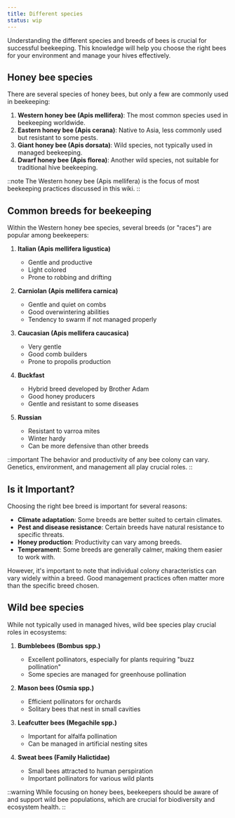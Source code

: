 ```yaml
---
title: Different species
status: wip
---
```


Understanding the different species and breeds of bees is crucial for successful beekeeping. This knowledge will help you choose the right bees for your environment and manage your hives effectively.

## Honey bee species

There are several species of honey bees, but only a few are commonly used in beekeeping:

1. **Western honey bee (Apis mellifera)**: The most common species used in beekeeping worldwide.
2. **Eastern honey bee (Apis cerana)**: Native to Asia, less commonly used but resistant to some pests.
3. **Giant honey bee (Apis dorsata)**: Wild species, not typically used in managed beekeeping.
4. **Dwarf honey bee (Apis florea)**: Another wild species, not suitable for traditional hive beekeeping.

::note
The Western honey bee (Apis mellifera) is the focus of most beekeeping practices discussed in this wiki.
::

## Common breeds for beekeeping

Within the Western honey bee species, several breeds (or "races") are popular among beekeepers:

1. **Italian (Apis mellifera ligustica)**
   - Gentle and productive
   - Light colored
   - Prone to robbing and drifting

2. **Carniolan (Apis mellifera carnica)**
   - Gentle and quiet on combs
   - Good overwintering abilities
   - Tendency to swarm if not managed properly

3. **Caucasian (Apis mellifera caucasica)**
   - Very gentle
   - Good comb builders
   - Prone to propolis production

4. **Buckfast**
   - Hybrid breed developed by Brother Adam
   - Good honey producers
   - Gentle and resistant to some diseases

5. **Russian**
   - Resistant to varroa mites
   - Winter hardy
   - Can be more defensive than other breeds

::important
The behavior and productivity of any bee colony can vary. Genetics, environment, and management all play crucial roles.
::

## Is it Important?

Choosing the right bee breed is important for several reasons:

- **Climate adaptation**: Some breeds are better suited to certain climates.
- **Pest and disease resistance**: Certain breeds have natural resistance to specific threats.
- **Honey production**: Productivity can vary among breeds.
- **Temperament**: Some breeds are generally calmer, making them easier to work with.

However, it's important to note that individual colony characteristics can vary widely within a breed. Good management practices often matter more than the specific breed chosen.

## Wild bee species

While not typically used in managed hives, wild bee species play crucial roles in ecosystems:

1. **Bumblebees (Bombus spp.)**
   - Excellent pollinators, especially for plants requiring "buzz pollination"
   - Some species are managed for greenhouse pollination

2. **Mason bees (Osmia spp.)**
   - Efficient pollinators for orchards
   - Solitary bees that nest in small cavities

3. **Leafcutter bees (Megachile spp.)**
   - Important for alfalfa pollination
   - Can be managed in artificial nesting sites

4. **Sweat bees (Family Halictidae)**
   - Small bees attracted to human perspiration
   - Important pollinators for various wild plants

::warning
While focusing on honey bees, beekeepers should be aware of and support wild bee populations, which are crucial for biodiversity and ecosystem health.
::
